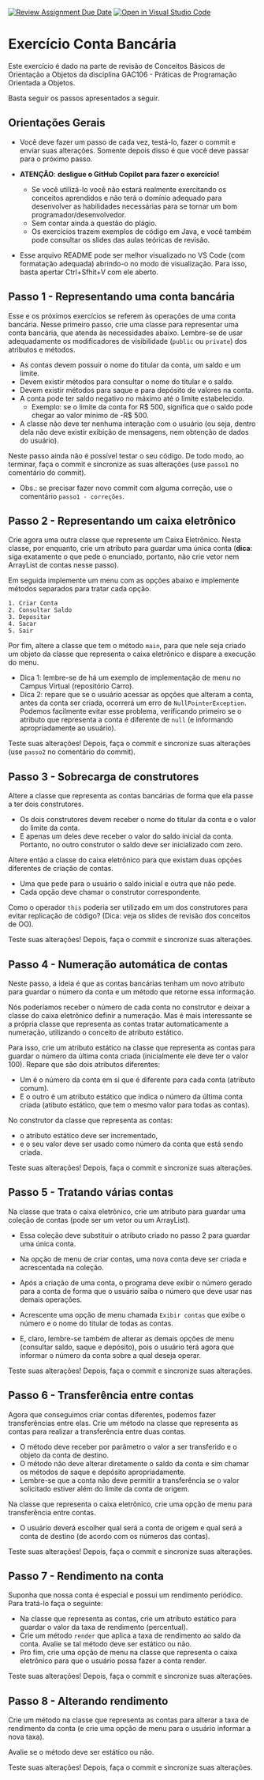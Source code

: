 [![Review Assignment Due Date](https://classroom.github.com/assets/deadline-readme-button-22041afd0340ce965d47ae6ef1cefeee28c7c493a6346c4f15d667ab976d596c.svg)](https://classroom.github.com/a/rpVuHDhS)
[![Open in Visual Studio Code](https://classroom.github.com/assets/open-in-vscode-2e0aaae1b6195c2367325f4f02e2d04e9abb55f0b24a779b69b11b9e10269abc.svg)](https://classroom.github.com/online_ide?assignment_repo_id=18913217&assignment_repo_type=AssignmentRepo)
# Exercício Conta Bancária

Este exercício é dado na parte de revisão de Conceitos Básicos de Orientação a Objetos da disciplina GAC106 - Práticas de Programação Orientada a Objetos.

Basta seguir os passos apresentados a seguir.

## Orientações Gerais

- Você deve fazer um passo de cada vez, testá-lo, fazer o commit e enviar suas alterações.
Somente depois disso é que você deve passar para o próximo passo.

- **ATENÇÃO**: **desligue o GitHub Copilot para fazer o exercício!**
  - Se você utilizá-lo você não estará realmente exercitando os conceitos aprendidos e
    não terá o domínio adequado para desenvolver as habilidades necessárias para se tornar
	um bom programador/desenvolvedor.
  - Sem contar ainda a questão do plágio.
  - Os exercícios trazem exemplos de código em Java, e você também pode consultar os
    slides das aulas teóricas de revisão.

- Esse arquivo README pode ser melhor visualizado no VS Code (com formatação adequada) 
  abrindo-o no modo de visualização. Para isso, basta apertar Ctrl+Sfhit+V com ele aberto.

## Passo 1 - Representando uma conta bancária

Esse e os próximos exercícios se referem às operações de uma conta bancária.
Nesse primeiro passo, crie uma classe para representar uma conta bancária, que atenda às necessidades abaixo.
Lembre-se de usar adequadamente os modificadores de visibilidade (`public` ou `private`) dos atributos e métodos.

- As contas devem possuir o nome do titular da conta, um saldo e um limite.
- Devem existir métodos para consultar o nome do titular e o saldo.
- Devem existir métodos para saque e para depósito de valores na conta.
- A conta pode ter saldo negativo no máximo até o limite estabelecido.
  - Exemplo: se o limite da conta for R$ 500, significa que o saldo pode chegar ao valor mínimo de -R$ 500.
- A classe não deve ter nenhuma interação com o usuário (ou seja, dentro dela não deve existir exibição de mensagens, nem obtenção de dados do usuário).

Neste passo ainda não é possível testar o seu código.
De todo modo, ao terminar, faça o commit e sincronize as suas alterações (use `passo1` no comentário do commit).

- Obs.: se precisar fazer novo commit com alguma correção, use o comentário `passo1 - correções`.

## Passo 2 - Representando um caixa eletrônico

Crie agora uma outra classe que represente um Caixa Eletrônico.
Nesta classe, por enquanto, crie um atributo para guardar uma única conta
(**dica**: siga exatamente o que pede o enunciado, portanto, não crie vetor nem ArrayList de contas nesse passo).

Em seguida implemente um menu com as opções abaixo e implemente métodos separados para tratar cada opção.

```
1. Criar Conta
2. Consultar Saldo
3. Depositar
4. Sacar
5. Sair
```

Por fim, altere a classe que tem o método `main`, para que nele seja criado um objeto da classe que representa o caixa eletrônico e dispare a execução do menu.

- Dica 1: lembre-se de há um exemplo de implementação de menu no Campus Virtual (repositório Carro).
- Dica 2: repare que se o usuário acessar as opções que alteram a conta, antes da conta ser criada, ocorrerá um erro de `NullPointerException`. Podemos facilmente evitar esse problema, verificando primeiro se o atributo que representa a conta é diferente de `null` (e informando apropriadamente ao usuário).

Teste suas alterações!
Depois, faça o commit e sincronize suas alterações (use `passo2` no comentário do commit).

## Passo 3 - Sobrecarga de construtores

Altere a classe que representa as contas bancárias de forma que ela passe a ter dois construtores.

- Os dois construtores devem receber o nome do titular da conta e o valor do limite da conta.
- E apenas um deles deve receber o valor do saldo inicial da conta. Portanto, no outro construtor o saldo deve ser inicializado com zero.

Altere então a classe do caixa eletrônico para que existam duas opções diferentes de criação de contas.

- Uma que pede para o usuário o saldo inicial e outra que não pede.
- Cada opção deve chamar o construtor correspondente.

Como o operador `this` poderia ser utilizado em um dos construtores para evitar replicação de código? (Dica: veja os slides de revisão dos conceitos de OO).

Teste suas alterações!
Depois, faça o commit e sincronize suas alterações.

## Passo 4 - Numeração automática de contas

Neste passo, a ideia é que as contas bancárias tenham um novo atributo para guardar o número da conta e um método que retorne essa informação.

Nós poderíamos receber o número de cada conta no construtor e deixar a classe do caixa eletrônico definir a numeração.
Mas é mais interessante se a própria classe que representa as contas tratar automaticamente a numeração, utilizando o conceito de atributo estático.

Para isso, crie um atributo estático na classe que representa as contas para guardar o número da última conta criada (inicialmente ele deve ter o valor 100).
Repare que são dois atributos diferentes:

- Um é o número da conta em si que é diferente para cada conta (atributo comum).
- E o outro é um atributo estático que indica o número da última conta criada (atibuto estático, que tem o mesmo valor para todas as contas).

No construtor da classe que representa as contas:
- o atributo estático deve ser incrementado, 
- e o seu valor deve ser usado como número da conta que está sendo criada.

Teste suas alterações!
Depois, faça o commit e sincronize suas alterações.

## Passo 5 - Tratando várias contas

Na classe que trata o caixa eletrônico, crie um atributo para guardar uma coleção de contas (pode ser um vetor ou um ArrayList).
- Essa coleção deve substituir o atributo criado no passo 2 para guardar uma única conta.

- Na opção de menu de criar contas, uma nova conta deve ser criada e acrescentada na coleção.
- Após a criação de uma conta, o programa deve exibir o número gerado para a conta de forma que o usuário saiba o número que deve usar nas demais operações.
- Acrescente uma opção de menu chamada `Exibir contas` que exibe o número e o nome do titular de todas as contas.
- E, claro, lembre-se também de alterar as demais opções de menu (consultar saldo, saque e depósito), pois o usuário terá agora que informar o número da conta sobre a qual deseja operar.

Teste suas alterações!
Depois, faça o commit e sincronize suas alterações.

## Passo 6 - Transferência entre contas

Agora que conseguimos criar contas diferentes, podemos fazer transferências entre elas.
Crie um método na classe que representa as contas para realizar a transferência entre duas contas.

- O método deve receber por parâmetro o valor a ser transferido e o objeto da conta de destino.
- O método não deve alterar diretamente o saldo da conta e sim chamar os métodos de saque e depósito apropriadamente.
- Lembre-se que a conta não deve permitir a transferência se o valor solicitado estiver além do limite da conta de origem.

Na classe que representa o caixa eletrônico, crie uma opção de menu para transferência entre contas.

- O usuário deverá escolher qual será a conta de origem e qual será a conta de destino (de acordo com os números das contas).

Teste suas alterações!
Depois, faça o commit e sincronize suas alterações.

## Passo 7 - Rendimento na conta

Suponha que nossa conta é especial e possui um rendimento periódico.
Para tratá-lo faça o seguinte:

- Na classe que representa as contas, crie um atributo estático para guardar o valor da taxa de rendimento (percentual).
- Crie um método `render` que aplica a taxa de rendimento ao saldo da conta. Avalie se tal método deve ser estático ou não.
- Pro fim, crie uma opção de menu na classe que representa o caixa eletrônico para que o usuário possa fazer a conta render.

Teste suas alterações!
Depois, faça o commit e sincronize suas alterações.

## Passo 8 - Alterando rendimento

Crie um método na classe que representa as contas para alterar a taxa de rendimento da conta (e crie uma opção de menu para o usuário informar a nova taxa).

Avalie se o método deve ser estático ou não.

Teste suas alterações!
Depois, faça o commit e sincronize suas alterações.